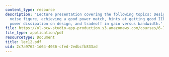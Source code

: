 ```yaml
---
content_type: resource
description: 'Lecture presentation covering the following topics: Designing for low
  noise figure, achieving a good power match, hints at getting good IIP3, impact of
  power dissipation on design, and tradeoff in gain versus bandwidth.'
file: https://ol-ocw-studio-app-production.s3.amazonaws.com/courses/6-776-high-speed-communication-circuits-spring-2005/2c7a97621d644036cfed2edbcfb833ad_lec12.pdf
file_type: application/pdf
resourcetype: Document
title: lec12.pdf
uid: 2c7a9762-1d64-4036-cfed-2edbcfb833ad
---
```

